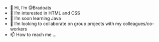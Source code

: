 - 👋 Hi, I’m @Bradoats
- 👀 I’m interested in HTML and CSS
- 🌱 I’m soon learning Java
- 💞️ I’m looking to collaborate on group projects with my colleagues/co-workers
- 📫 How to reach me ...

<!---
Bradoats/Bradoats is a ✨ special ✨ repository because its `README.md` (this file) appears on your GitHub profile.
You can click the Preview link to take a look at your changes.
--->
